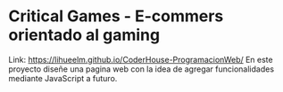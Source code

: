 # Critical Games - E-commers orientado al gaming
Link: https://lihueelm.github.io/CoderHouse-ProgramacionWeb/
En este proyecto diseñe una pagina web con la idea de agregar funcionalidades mediante JavaScript a futuro. 
